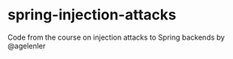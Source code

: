 # spring-injection-attacks
Code from the course on injection attacks to Spring backends by @agelenler
